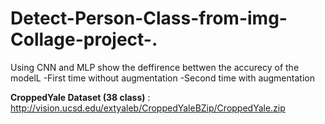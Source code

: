 # Detect-Person-Class-from-img-Collage-project-.

Using CNN and MLP show the deffirence bettwen the accurecy of the modelL
-First time without augmentation
-Second time with augmentation

**CroppedYale Dataset (38 class)** : http://vision.ucsd.edu/extyaleb/CroppedYaleBZip/CroppedYale.zip
